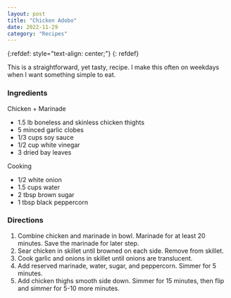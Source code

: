 ```yaml
---
layout: post
title: "Chicken Adobo"
date: 2022-11-29
category: "Recipes"
---
```


{:refdef: style="text-align: center;"}
{: refdef}

This is a straightforward, yet tasty, recipe. I make this often on weekdays when I want something simple to eat. 

### Ingredients

Chicken + Marinade
* 1.5 lb boneless and skinless chicken thights
* 5 minced garlic clobes
* 1/3 cups soy sauce
* 1/2 cup white vinegar
* 3 dried bay leaves

Cooking
* 1/2 white onion
* 1.5 cups water
* 2 tbsp brown sugar
* 1 tbsp black peppercorn


### Directions

1. Combine chicken and marinade in bowl. Marinade for at least 20 minutes. Save the marinade for later step.
2. Sear chicken in skillet until browned on each side. Remove from skillet.
3. Cook garlic and onions in skillet until onions are translucent.
4. Add reserved marinade, water, sugar, and peppercorn. Simmer for 5 minutes.
5. Add chicken thighs smooth side down. Simmer for 15 minutes, then flip and simmer for 5-10 more minutes.
